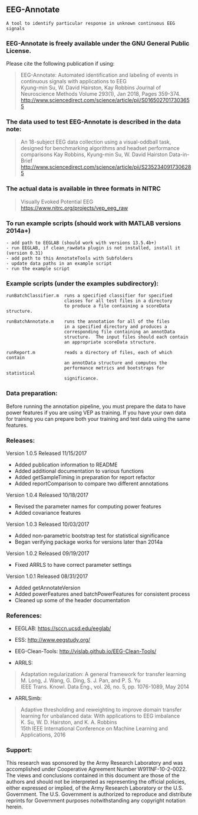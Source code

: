 ## EEG-Annotate
	A tool to identify particular response in unknown continuous EEG signals

### EEG-Annotate is freely available under the GNU General Public License. 
Please cite the following publication if using: 
> EEG-Annotate: Automated identification and labeling of events 
> in continuous signals with applications to EEG  
> Kyung-min Su, W. David Hairston, Kay Robbins
> Journal of Neuroscience Methods Volume 293(1), Jan 2018, Pages 359-374.
> http://www.sciencedirect.com/science/article/pii/S0165027017303655

### The data used to test EEG-Annotate is described in the data note:  
> An 18-subject EEG data collection using a visual-oddball task, 
> designed for benchmarking algorithms and headset performance comparisons
> Kay Robbins, Kyung-min Su, W. David Hairston
> Data-in-Brief
> http://www.sciencedirect.com/science/article/pii/S2352340917306285

### The actual data is available in three formats in NITRC    
> Visually Evoked Potential EEG
> https://www.nitrc.org/projects/vep_eeg_raw  

### To run example scripts (should work with MATLAB versions 2014a+)
	- add path to EEGLAB (should work with versions 13.5.4b+)
	- run EEGLAB, if clean_rawdata plugin is not installed, install it (version 0.31)
	- add path to this AnnotateTools with Subfolders
	- update data paths in an example script
	- run the example script

### Example scripts (under the examples subdirectory):  

	runBatchClassifier.m  runs a specified classifier for specified  
                          classes for all test files in a directory  
                          to produce a file containing a scoreData structure.    
       
	runBatchAnnotate.m    runs the annotation for all of the files  
                          in a specified directory and produces a  
                          corresponding file containing an annotData  
                          structure.  The input files should each contain  
                          an appropriate scoreData structure.  

	runReport.m           reads a directory of files, each of which contain  
                          an annotData structure and computes the  
                          performance metrics and bootstraps for statistical  
                          significance.  

### Data preparation:  
Before running the annotation pipeline, you must prepare the data to have power features if you are using VEP as training. If you have your own data for training you can prepare both your training and test data using the same features.

### Releases:  
Version 1.0.5 Released 11/15/2017
* Added publication information to README
* Added additional documentation to various functions
* Added getSampleTiming in preparation for report refactor
* Added reportComparison to compare two different annotations  
    
Version 1.0.4 Released 10/18/2017
* Revised the parameter names for computing power features
* Added covariance features  
  
Version 1.0.3 Released 10/03/2017
* Added non-parametric bootstrap test for statistical significance
* Began verifying package works for versions later than 2014a

Version 1.0.2 Released 09/19/2017
* Fixed ARRLS to have correct parameter settings  
   
Version 1.0.1 Released 08/31/2017
* Added getAnnotateVersion
* Added powerFeatures aned batchPowerFeatures for consistent process
* Cleaned up some of the header documentation

### References:
* EEGLAB: https://sccn.ucsd.edu/eeglab/  

* ESS: http://www.eegstudy.org/  

* EEG-Clean-Tools: http://vislab.github.io/EEG-Clean-Tools/  

* ARRLS:  
> Adaptation regularization: A general framework for transfer learning  
> M. Long, J. Wang, G. Ding, S. J. Pan, and P. S. Yu  
> IEEE Trans. Knowl. Data Eng., vol. 26, no. 5, pp. 1076-1089, May 2014  
  
* ARRLSimb:  
> Adaptive thresholding and reweighting to improve domain transfer learning for unbalanced data: With applications to EEG imbalance   
> K. Su, W. D. Hairston, and K. A. Robbins  
> 15th IEEE International Conference on Machine Learning and Applications, 2016  
	
### Support:    
	
This research was sponsored by the Army Research Laboratory and was accomplished under Cooperative Agreement Number W911NF-10-2-0022. The views and conclusions contained in this document are those of the authors and should not be interpreted as representing the official policies, either expressed or implied, of the Army Research Laboratory or the U.S. Government. The U.S. Government is authorized to reproduce and distribute reprints for Government purposes notwithstanding any copyright notation herein.

    